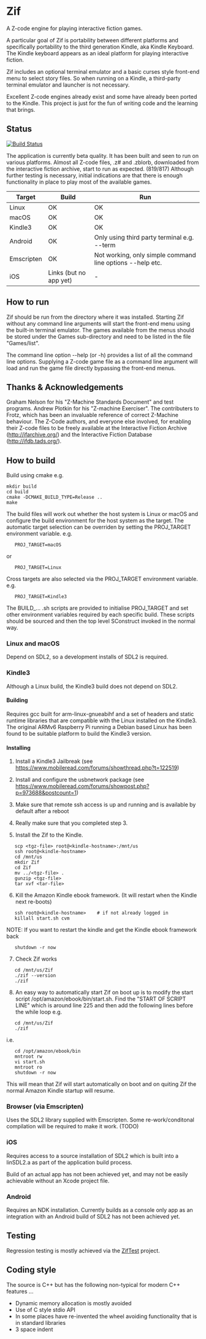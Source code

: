 # Zif

A Z-code engine for playing interactive fiction games.

A particular goal of Zif is portability between different platforms and specifically
portability to the third generation Kindle, aka Kindle Keyboard. The Kindle keyboard
appears as an ideal platform for playing interactive fiction.

Zif includes an optional terminal emulator and a basic curses style front-end menu to
select story files. So when running on a Kindle, a third-party terminal emulator and
launcher is not necessary.

Excellent Z-code engines already exist and some have already been ported to the Kindle.
This project is just for the fun of writing code and the learning that brings.

## Status

[![Build Status](https://travis-ci.org/AnotherJohnH/Zif.svg?branch=master)](https://travis-ci.org/AnotherJohnH/Zif)

The application is currently beta quality. It has been built and seen to run on various platforms.
Almost all Z-code files, .z# and .zblorb, downloaded from the interactive fiction archive, start
to run as expected. (819/817) Although further testing is necessary, initial indications are that
there is enough functionality in place to play most of the available games.

|Target|Build|Run|
|---|---|---|
|Linux|OK|OK|
|macOS|OK|OK|
|Kindle3|OK|OK|
|Android|OK|Only using third party terminal e.g. --term|
|Emscripten|OK|Not working, only simple command line options --help etc.|
|iOS|Links (but no app yet)|-|

## How to run

Zif should be run from the directory where it was installed. Starting Zif without any
command line arguments will start the front-end menu using the built-in terminal emulator.
The games available from the menus should be stored under the Games sub-directory and
need to be listed in the file "Games/list".

The command line option --help (or -h) provides a list of all the command line options.
Supplying a Z-code game file as a command line argument will load and run the game file
directly bypassing the front-end menus.

## Thanks & Acknowledgements

Graham Nelson for his "Z-Machine Standards Document" and test programs. Andrew Plotkin
for his "Z-machine Exerciser". The contributers to Frotz, which has been an invaluable
reference of correct Z-Machine behaviour. The Z-Code authors, and everyone else
involved, for enabling their Z-code files to be freely available at the Interactive
Fiction Archive (http://ifarchive.org/) and the Interactive Fiction Database
(http://ifdb.tads.org/).

## How to build

Build using cmake e.g.

```
mkdir build
cd build
cmake -DCMAKE_BUILD_TYPE=Release ..
make
```

The build files will work out whether the host system is Linux or macOS and configure the
build environment for the host system as the target. The automatic target selection can be
overriden by setting the PROJ\_TARGET environment variable. e.g.

```
   PROJ_TARGET=macOS
```

or

```
   PROJ_TARGET=Linux
```

Cross targets are also selected via the PROJ\_TARGET environment variable. e.g.

```
   PROJ_TARGET=Kindle3
```

The BUILD\_... .sh scripts are provided to initialise PROJ\_TARGET and set other
environment variables required by each specific build. These scripts should
be sourced and then the top level SConstruct invoked in the normal way.

### Linux and macOS

Depend on SDL2, so a development installs of SDL2 is required.

### Kindle3

Although a Linux build, the Kindle3 build does not depend on SDL2.

#### Building

Requires gcc built for arm-linux-gnueabihf and a set of headers and static runtime libraries
that are compatible with the Linux installed on the Kindle3. The original ARMv6 Raspberry Pi
running a Debian based Linux has been found to be suitable platform to build the Kindle3 version.

#### Installing

1. Install a Kindle3 Jailbreak (see https://www.mobileread.com/forums/showthread.php?t=122519)

2. Install and configure the usbnetwork package (see https://www.mobileread.com/forums/showpost.php?p=973688&postcount=1)

3. Make sure that remote ssh access is up and running and is available by default after a reboot

4. Really make sure that you completed step 3.

5. Install the Zif <tgz-file> to the Kindle.

```
   scp <tgz-file> root@<kindle-hostname>:/mnt/us
   ssh root@<kindle-hostname>
   cd /mnt/us
   mkdir Zif
   cd Zif
   mv ../<tgz-file> .
   gunzip <tgz-file>
   tar xvf <tar-file>
```

6. Kill the Amazon Kindle ebook framework. (It will restart when the Kindle next re-boots)

```
   ssh root@<kindle-hostname>    # if not already logged in
   killall start.sh cvm
```

NOTE: If you want to restart the kindle and get the Kindle ebook framework back

```
   shutdown -r now
```

7. Check Zif works

```
   cd /mnt/us/Zif
   ./zif --version
   ./zif
```

8. An easy way to automatically start Zif on boot up is to modify the start script
/opt/amazon/ebook/bin/start.sh. Find the "START OF SCRIPT LINE" which is around
line 225 and then add the following lines before the while loop e.g.
```
   cd /mnt/us/Zif
   ./zif
```

i.e.

```
   cd /opt/amazon/ebook/bin
   mntroot rw
   vi start.sh
   mntroot ro
   shutdown -r now
```

This will mean that Zif will start automatically on boot and on quiting Zif the normal
Amazon Kindle startup will resume.

### Browser (via Emscripten)

Uses the SDL2 library supplied with Emscripten. Some re-work/conditonal compilation will
be required to make it work. (TODO)

### iOS

Requires access to a source installation of SDL2 which is built into a linSDL2.a as part of
the application build process.

Build of an actual app has not been achieved yet, and may not be easily achievable without
an Xcode project file.

### Android

Requires an NDK installation. Currently builds as a console only app as an integration with
an Android build of SDL2 has not been achieved yet.

## Testing

Regression testing is mostly achieved via the [ZifTest](https://github.com/AnotherJohnH/ZifTest/)
project.

## Coding style

The source is C++ but has the following non-typical for modern C++ features ...
* Dynamic memory allocation is mostly avoided
* Use of C style stdio API
* In some places have re-invented the wheel avoiding functionality that is in standard libraries
* 3 space indent

